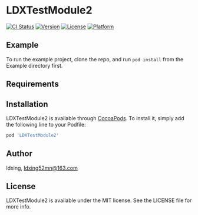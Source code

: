 # LDXTestModule2

[![CI Status](https://img.shields.io/travis/ldxing/LDXTestModule2.svg?style=flat)](https://travis-ci.org/ldxing/LDXTestModule2)
[![Version](https://img.shields.io/cocoapods/v/LDXTestModule2.svg?style=flat)](https://cocoapods.org/pods/LDXTestModule2)
[![License](https://img.shields.io/cocoapods/l/LDXTestModule2.svg?style=flat)](https://cocoapods.org/pods/LDXTestModule2)
[![Platform](https://img.shields.io/cocoapods/p/LDXTestModule2.svg?style=flat)](https://cocoapods.org/pods/LDXTestModule2)

## Example

To run the example project, clone the repo, and run `pod install` from the Example directory first.

## Requirements

## Installation

LDXTestModule2 is available through [CocoaPods](https://cocoapods.org). To install
it, simply add the following line to your Podfile:

```ruby
pod 'LDXTestModule2'
```

## Author

ldxing, ldxing52mn@163.com

## License

LDXTestModule2 is available under the MIT license. See the LICENSE file for more info.
